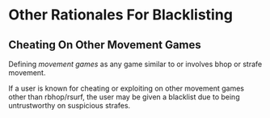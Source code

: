 # Other Rationales For Blacklisting
## Cheating On Other Movement Games
Defining *movement games* as any game similar to or involves bhop or strafe movement.

If a user is known for cheating or exploiting on other movement games other than rbhop/rsurf, the user may be given a blacklist due to being untrustworthy on suspicious strafes.
